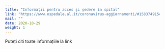 ```yaml
---
title: "Informații pentru acces și ședere în spital"
link: "https://www.ospedale.al.it/coronavirus-aggiornamenti/#1583749154854-aa89e0fa-99e4"
mail: ""
date: 2020-10-29
weight: 1
---
```


Puteți citi toate informațiile la link

